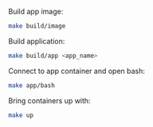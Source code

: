 Build app image:
``` bash
make build/image
```
Build application:
``` bash
make build/app <app_name>
```
Connect to app container and open bash:
``` bash
make app/bash
```
Bring containers up with:
``` bash
make up
```
